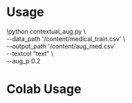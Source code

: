 # Usage  
!python contextual_aug.py \  
--data_path '/content/medical_train.csv' \  
--output_path '/content/aug_med.csv'  \
--textcol "text" \  
--aug_p 0.2  

# Colab Usage  

